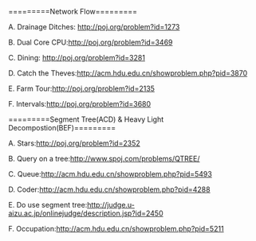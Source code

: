 =========Network Flow=========

A. Drainage Ditches: http://poj.org/problem?id=1273

B. Dual Core CPU:http://poj.org/problem?id=3469

C. Dining: http://poj.org/problem?id=3281

D. Catch the Theves:http://acm.hdu.edu.cn/showproblem.php?pid=3870

E. Farm Tour:http://poj.org/problem?id=2135

F. Intervals:http://poj.org/problem?id=3680


=========Segment Tree(ACD) &amp; Heavy Light Decompostion(BEF)=========

A. Stars:http://poj.org/problem?id=2352

B. Query on a tree:http://www.spoj.com/problems/QTREE/

C. Queue:http://acm.hdu.edu.cn/showproblem.php?pid=5493

D. Coder:http://acm.hdu.edu.cn/showproblem.php?pid=4288

E. Do use segment tree:http://judge.u-aizu.ac.jp/onlinejudge/description.jsp?id=2450

F. Occupation:http://acm.hdu.edu.cn/showproblem.php?pid=5211

